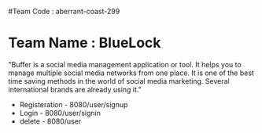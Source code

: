#Team Code : aberrant-coast-299 
# Team Name : BlueLock

  "Buffer is a social media management application or tool. 
  It helps you to manage multiple social media networks from one place.
  It is one of the best time saving methods in the world of social media marketing. 
  Several international brands are already using it."


- Registeration - 8080/user/signup
- Login - 8080/user/signin
- delete - 8080/user
